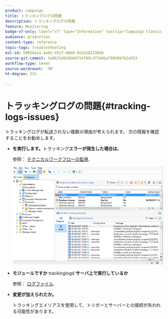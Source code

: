 ```yaml
---
product: campaign
title: トラッキングログの問題
description: トラッキングログの問題
feature: Monitoring
badge-v7-only: label="v7" type="Informative" tooltip="Campaign Classic v7 にのみ適用されます"
audience: production
content-type: reference
topic-tags: troubleshooting
exl-id: 58656aa1-aa95-451f-80b8-9e2d28223056
source-git-commit: 3a9b21d626b60754789c3f594ba798309f62a553
workflow-type: tm+mt
source-wordcount: '76'
ht-degree: 21%

---
```


# トラッキングログの問題{#tracking-logs-issues}



トラッキングログが転送されない複数の理由が考えられます。 次の情報を確認することをお勧めします。

* **を実行します。**&#x200B;トラッキング&#x200B;**エラーが発生した場合は、**

  参照： [テクニカルワークフローの監視](../../workflow/using/monitoring-technical-workflows.md).

  ![](assets/tracking_scheduled_task.png)

* **モジュールですか** trackinglogd **サーバ上で実行しているか**

  参照： [ログファイル](../../production/using/log-files.md).

* **変更が加えられたか。**

  トラッキングエイリアスを使用して、トリガーとサーバーとの接続が失われる可能性があります。
